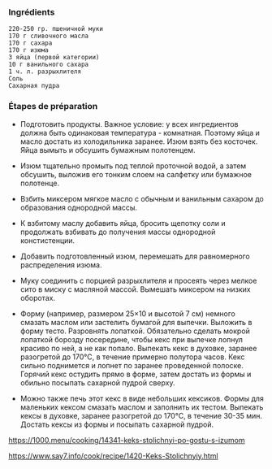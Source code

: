 ### Ingrédients

```
220-250 гр. пшеничной муки                
170 г сливочного масла
170 г сахара
170 г изюма 
3 яйца (первой категории)
10 г ванильного сахара        
1 ч. л. разрыхлителя            
Соль
Сахарная пудра
```

### Étapes de préparation

* Подготовить продукты. Важное условие: у всех ингредиентов должна быть одинаковая температура - комнатная. Поэтому яйца и масло достать из холодильника заранее. Изюм взять без косточек. Яйца вымыть и обсушить бумажным полотенцем.

* Изюм тщательно промыть под теплой проточной водой, а затем обсушить, выложив его тонким слоем на салфетку или бумажное полотенце.

* Взбить миксером мягкое масло с обычным и ванильным сахаром до образования однородной массы. 

* К взбитому маслу добавить яйца, бросить щепотку соли и продолжать взбивать до получения массы однородной констистенции.

* Добавить подготовленный изюм, перемешать для равномерного распределения изюма.

* Муку соединить с порцией разрыхлителя и просеять через мелкое сито в миску с масляной массой. Вымешать миксером на низких оборотах.

* Форму (например, размером 25×10 и высотой 7 см) немного смазать маслом или застелить бумагой для выпечки. Выложить в форму тесто. Разровнять лопаткой. Обязательно сделать мокрой лопаткой борозду посередине, чтобы кекс при выпечке лопнул красиво по ней, а не как попало. Выпекать кекс в духовке, заранее разогретой до 170°С, в течение примерно полутора часов. Кекс сильно поднимется и лопнет по заранее проведенной полоске. Горячий кекс остудить прямо в форме, затем достать из формы и обильно посыпать сахарной пудрой сверху.

* Можно также печь этот кекс в виде небольших кексиков. Формы для маленьких кексом смазать маслом и заполнить их тестом. Выпекать кексы в духовке, заранее разогретой до 170°С, в течение 30-35 мин. Достать кексы из формы и посыпать сахарной пудрой.



https://1000.menu/cooking/14341-keks-stolichnyi-po-gostu-s-izumom

https://www.say7.info/cook/recipe/1420-Keks-Stolichnyiy.html